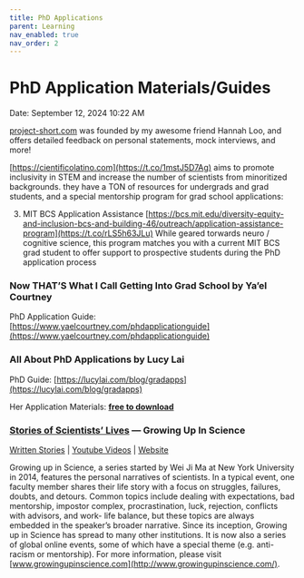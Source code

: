 ```yaml
---
title: PhD Applications
parent: Learning
nav_enabled: true 
nav_order: 2
---
```


# PhD Application Materials/Guides

Date: September 12, 2024 10:22 AM

[project-short.com](https://t.co/G57i8DvWaC) was founded by my awesome friend Hannah Loo, and offers detailed feedback on personal statements, mock interviews, and more!

 [https://cientificolatino.com](https://t.co/1mstJ5D7Ag) aims to promote inclusivity in STEM and increase the number of scientists from minoritized backgrounds. they have a TON of resources for undergrads and grad students, and a special mentorship program for grad school applications:

3. MIT BCS Application Assistance [https://bcs.mit.edu/diversity-equity-and-inclusion-bcs-and-building-46/outreach/application-assistance-program](https://t.co/rLS5h63JLu) While geared torwards neuro / cognitive science, this program matches you with a current MIT BCS grad student to offer support to prospective students during the PhD application process

### Now THAT’S What I Call Getting Into Grad School by Ya’el Courtney

PhD Application Guide: [https://www.yaelcourtney.com/phdapplicationguide](https://www.yaelcourtney.com/phdapplicationguide) 

### **All About PhD Applications by Lucy Lai**

PhD Guide: [https://lucylai.com/blog/gradapps](https://lucylai.com/blog/gradapps) 

Her Application Materials: [**free to download**](https://lucylai.com/files/phd_apps.zip)

### [Stories of Scientists’ Lives](https://www.cns.nyu.edu/events/growingupinscience/unofficial.html#JosephLeDoux) — Growing Up In Science

[Written Stories](https://www.cns.nyu.edu/events/growingupinscience/unofficial.html#JosephLeDoux) | [Youtube Videos](https://www.youtube.com/@growingupinscience4583/videos) | [Website](https://www.cns.nyu.edu/events/growingupinscience/) 

 Growing up in Science, a series started by Wei Ji Ma at New York University in 2014, features the personal narratives of scientists. In a typical event, one faculty member shares their life story with a focus on struggles, failures, doubts, and detours. Common topics include dealing with expectations, bad mentorship, impostor complex, procrastination, luck, rejection, conflicts with advisors, and work- life balance, but these topics are always embedded in the speaker’s broader narrative. Since its inception, Growing up in Science has  spread to many other institutions. It is now also a series of global online events, some of which have a special theme (e.g. anti-racism or mentorship). For more information, please visit [www.growingupinscience.com](http://www.growingupinscience.com/).